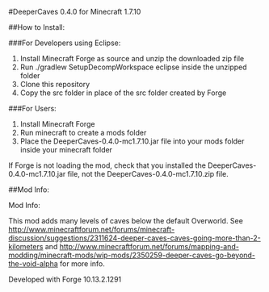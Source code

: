 #DeeperCaves 0.4.0 for Minecraft 1.7.10


##How to Install:

###For Developers using Eclipse:

1. Install Minecraft Forge as source and unzip the downloaded zip file
2. Run ./gradlew SetupDecompWorkspace eclipse inside the unzipped folder
2. Clone this repository
3. Copy the src folder in place of the src folder created by Forge

###For Users:

1. Install Minecraft Forge
2. Run minecraft to create a mods folder 
3. Place the DeeperCaves-0.4.0-mc1.7.10.jar file into your mods folder inside your minecraft folder

If Forge is not loading the mod, check that you installed the DeeperCaves-0.4.0-mc1.7.10.jar file, not the DeeperCaves-0.4.0-mc1.7.10.zip file.


##Mod Info:

Mod Info:

This mod adds many levels of caves below the default Overworld. See http://www.minecraftforum.net/forums/minecraft-discussion/suggestions/2311624-deeper-caves-caves-going-more-than-2-kilometers and http://www.minecraftforum.net/forums/mapping-and-modding/minecraft-mods/wip-mods/2350259-deeper-caves-go-beyond-the-void-alpha for more info.

Developed with Forge 10.13.2.1291
